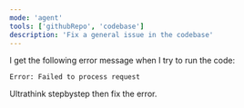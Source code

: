 ```yaml
---
mode: 'agent'
tools: ['githubRepo', 'codebase']
description: 'Fix a general issue in the codebase'
---
```


I get the following error message when I try to run the code:

```
Error: Failed to process request
```

Ultrathink stepbystep then fix the error.